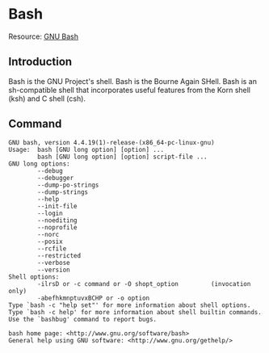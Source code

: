 # Bash

Resource:
[GNU Bash](https://www.gnu.org/software/bash/)

## Introduction

Bash is the GNU Project's shell. Bash is the Bourne Again SHell. Bash is an sh-compatible shell that incorporates useful features from the Korn shell (ksh) and C shell (csh).

## Command

```
GNU bash, version 4.4.19(1)-release-(x86_64-pc-linux-gnu)
Usage:  bash [GNU long option] [option] ...
        bash [GNU long option] [option] script-file ...
GNU long options:
        --debug
        --debugger
        --dump-po-strings
        --dump-strings
        --help
        --init-file
        --login
        --noediting
        --noprofile
        --norc
        --posix
        --rcfile
        --restricted
        --verbose
        --version
Shell options:
        -ilrsD or -c command or -O shopt_option         (invocation only)
        -abefhkmnptuvxBCHP or -o option
Type `bash -c "help set"' for more information about shell options.
Type `bash -c help' for more information about shell builtin commands.
Use the `bashbug' command to report bugs.

bash home page: <http://www.gnu.org/software/bash>
General help using GNU software: <http://www.gnu.org/gethelp/>
```